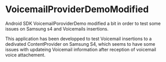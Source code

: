 VoicemailProviderDemoModified
=============================

Android SDK VoicemailPoroviderDemo modified a bit in order to test some issues on Samsung s4 and Voicemails insertions.

This application has been developped to test Voicemail insertions to a dedivated ContentProvider on Samsung S4, 
which seems to have some issues with updateing Voicemail information after reception of voicemail voice attachement.
